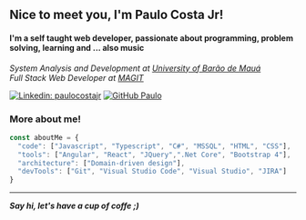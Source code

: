 <h2>Nice to meet you, I'm Paulo Costa Jr!</h2>
<h4> I'm a self taught web developer, passionate about programming, problem solving, learning and ... also music</h4>
<p>
  <em>System Analysis and Development at <a href="https://www.baraodemaua.br">University of Barão de Mauá</a>
  </br>
  Full Stack Web Developer at <a href="http://www.mag-it.com.br/">MAGIT</a> 
  </em>
</p>

[![Linkedin: paulocostajr](https://img.shields.io/badge/-paulocostajr-blue?style=flat-square&logo=Linkedin&logoColor=white&link=https://www.linkedin.com/in/paulo-costa-jr-048470144/?locale=en_US)](https://www.linkedin.com/in/paulo-costa-jr-048470144/?locale=en_US)
[![GitHub Paulo](https://img.shields.io/github/followers/paulocostajunior?label=follow&style=social)](https://github.com/paulocostajunior)

<h3> More about me! </h3>

```javascript
const aboutMe = {
  "code": ["Javascript", "Typescript", "C#", "MSSQL", "HTML", "CSS"],
  "tools": ["Angular", "React", "JQuery",".Net Core", "Bootstrap 4"],
  "architecture": ["Domain-driven design"],
  "devTools": ["Git", "Visual Studio Code", "Visual Studio", "JIRA"]
}
```

---

<em><b>Say hi, let's have a cup of coffe ;)</em>
<br/>

